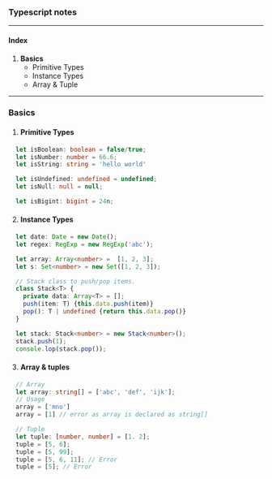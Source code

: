 ### Typescript notes

---

#### Index

1. **Basics**
   - Primitive Types
   - Instance Types
   - Array & Tuple
---

### Basics

1. #### Primitive Types

```ts
  let isBoolean: boolean = false/true;
  let isNumber: number = 66.6;
  let isString: string = 'hello world'

  let isUndefined: undefined = undefined;
  let isNull: null = null;

  let isBigint: bigint = 24n;
```

2. #### Instance Types

```ts
  let date: Date = new Date();
  let regex: RegExp = new RegExp('abc');

  let array: Array<number> =  [1, 2, 3];
  let s: Set<number> = new Set([1, 2, 3]);

  // Stack class to push/pop items.
  class Stack<T> {
    private data: Array<T> = [];
    push(item: T) {this.data.push(item)}
    pop(): T | undefined {return this.data.pop()}
  }

  let stack: Stack<number> = new Stack<number>();
  stack.push(1);
  console.lop(stack.pop());
```

3. #### Array & tuples
```ts
  // Array
  let array: string[] = ['abc', 'def', 'ijk'];
  // Usage
  array = ['mno']
  array = [1] // error as array is declared as string[]

  // Tuple
  let tuple: [number, number] = [1. 2];
  tuple = [5, 6];
  tuple = [5, 99];
  tuple = [5, 6, 11]; // Error
  tuple = [5]; // Error
```
